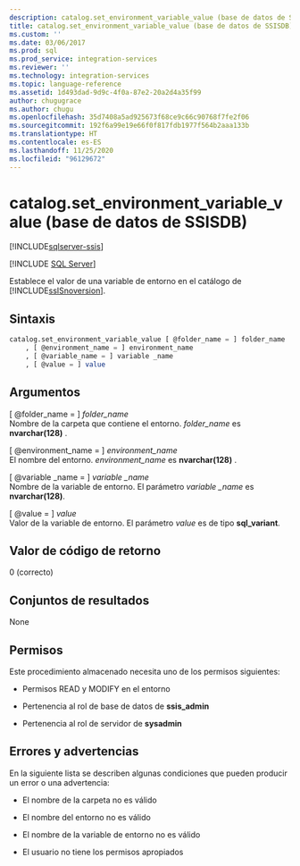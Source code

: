 ```yaml
---
description: catalog.set_environment_variable_value (base de datos de SSISDB)
title: catalog.set_environment_variable_value (base de datos de SSISDB) | Microsoft Docs
ms.custom: ''
ms.date: 03/06/2017
ms.prod: sql
ms.prod_service: integration-services
ms.reviewer: ''
ms.technology: integration-services
ms.topic: language-reference
ms.assetid: 1d493dad-9d9c-4f0a-87e2-20a2d4a35f99
author: chugugrace
ms.author: chugu
ms.openlocfilehash: 35d7408a5ad925673f68ce9c66c90768f7fe2f06
ms.sourcegitcommit: 192f6a99e19e66f0f817fdb1977f564b2aaa133b
ms.translationtype: HT
ms.contentlocale: es-ES
ms.lasthandoff: 11/25/2020
ms.locfileid: "96129672"
---
```

# <a name="catalogset_environment_variable_value-ssisdb-database"></a>catalog.set_environment_variable_value (base de datos de SSISDB)

[!INCLUDE[sqlserver-ssis](../../includes/applies-to-version/sqlserver-ssis.md)]


[!INCLUDE [SQL Server](../../includes/applies-to-version/sqlserver.md)]

  Establece el valor de una variable de entorno en el catálogo de [!INCLUDE[ssISnoversion](../../includes/ssisnoversion-md.md)].  
  
## <a name="syntax"></a>Sintaxis  
  
```sql  
catalog.set_environment_variable_value [ @folder_name = ] folder_name  
    , [ @environment_name = ] environment_name  
    , [ @variable_name = ] variable _name  
    , [ @value = ] value  
```  
  
## <a name="arguments"></a>Argumentos  
 [ @folder_name = ] *folder_name*  
 Nombre de la carpeta que contiene el entorno. *folder_name* es **nvarchar(128)** .  
  
 [ @environment_name = ] *environment_name*  
 El nombre del entorno. *environment_name* es **nvarchar(128)** .  
  
 [ @variable _name = ] *variable _name*  
 Nombre de la variable de entorno. El parámetro *variable _name* es **nvarchar(128)**.  
  
 [ @value = ] *value*  
 Valor de la variable de entorno. El parámetro *value* es de tipo **sql_variant**.  
  
## <a name="return-code-value"></a>Valor de código de retorno  
 0 (correcto)  
  
## <a name="result-sets"></a>Conjuntos de resultados  
 None  
  
## <a name="permissions"></a>Permisos  
 Este procedimiento almacenado necesita uno de los permisos siguientes:  
  
-   Permisos READ y MODIFY en el entorno  
  
-   Pertenencia al rol de base de datos de **ssis_admin**  
  
-   Pertenencia al rol de servidor de **sysadmin**  
  
## <a name="errors-and-warnings"></a>Errores y advertencias  
 En la siguiente lista se describen algunas condiciones que pueden producir un error o una advertencia:  
  
-   El nombre de la carpeta no es válido  
  
-   El nombre del entorno no es válido  
  
-   El nombre de la variable de entorno no es válido  
  
-   El usuario no tiene los permisos apropiados  
  
  
